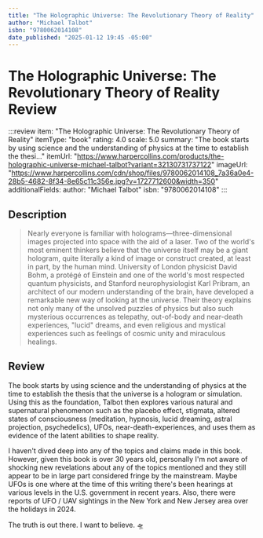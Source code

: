 ```yaml
---
title: "The Holographic Universe: The Revolutionary Theory of Reality"
author: "Michael Talbot"
isbn: "9780062014108"
date_published: "2025-01-12 19:45 -05:00"
---
```


# The Holographic Universe: The Revolutionary Theory of Reality Review

:::review
item: "The Holographic Universe: The Revolutionary Theory of Reality"
itemType: "book"
rating: 4.0
scale: 5.0
summary: "The book starts by using science and the understanding of physics at the time to establish the thesi..."
itemUrl: "https://www.harpercollins.com/products/the-holographic-universe-michael-talbot?variant=32130731737122"
imageUrl: "https://www.harpercollins.com/cdn/shop/files/9780062014108_7a36a0e4-28b5-4682-8f34-8e65c11c356e.jpg?v=1727712600&width=350"
additionalFields:
  author: "Michael Talbot"
  isbn: "9780062014108"
:::

## Description

> Nearly everyone is familiar with holograms—three-dimensional images projected into space with the aid of a laser. Two of the world's most eminent thinkers believe that the universe itself may be a giant hologram, quite literally a kind of image or construct created, at least in part, by the human mind. University of London physicist David Bohm, a protégé of Einstein and one of the world's most respected quantum physicists, and Stanford neurophysiologist Karl Pribram, an architect of our modern understanding of the brain, have developed a remarkable new way of looking at the universe. Their theory explains not only many of the unsolved puzzles of physics but also such mysterious occurrences as telepathy, out-of-body and near-death experiences, "lucid" dreams, and even religious and mystical experiences such as feelings of cosmic unity and miraculous healings.

## Review

The book starts by using science and the understanding of physics at the time to establish the thesis that the universe is a hologram or simulation. Using this as the foundation, Talbot then explores various natural and supernatural phenomenon such as the placebo effect, stigmata, altered states of consciousness (meditation, hypnosis, lucid dreaming, astral projection, psychedelics), UFOs, near-death-experiences, and uses them as evidence of the latent abilities to shape reality. 

I haven't dived deep into any of the topics and claims made in this book. However, given this book is over 30 years old, personally I'm not aware of shocking new revelations about any of the topics mentioned and they still appear to be in large part considered fringe by the mainstream. Maybe UFOs is one where at the time of this writing there's been hearings at various levels in the U.S. government in recent years. Also, there were reports of UFO / UAV sightings in the New York and New Jersey area over the holidays in 2024.

The truth is out there. I want to believe. 🛸